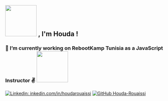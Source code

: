 ##  <img src="https://media.giphy.com/media/YPJ5gi3MZzSjhtQTIk/giphy.gif" width="100"> , I'm Houda !</h3>

### 🔭 I’m currently working on RebootKamp Tunisia as a JavaScript Instructor ✌️ <img src="https://media.giphy.com/media/TfSJ4EZlt6HKUCr7F2/giphy.gif" width="100"> 



[![Linkedin: inkedin.com/in/houdarouaissi](https://img.shields.io/badge/-inkedin.com/in/houdarouaissi-blue?style=flat-square&logo=Linkedin&logoColor=white&link=https://www.linkedin.com/in/inkedin.com/in/houdarouaissi/)](https://www.linkedin.com/in/inkedin.com/in/houdarouaissi/)
[![GitHub Houda-Rouaissi](https://img.shields.io/github/followers/Houda-Rouaissi?label=follow&style=social)](https://github.com/Houda-Rouaissi)

<!--
**Houda-Rouaissi/Houda-Rouaissi** is a ✨ _special_ ✨ repository because its `README.md` (this file) appears on your GitHub profile.

Here are some ideas to get you started:

- 🔭 I’m currently working on ...
- 🌱 I’m currently learning ...
- 👯 I’m looking to collaborate on ...
- 🤔 I’m looking for help with ...
- 💬 Ask me about ...
- 📫 How to reach me: ...
- 😄 Pronouns: ...
- ⚡ Fun fact: ...
-->
